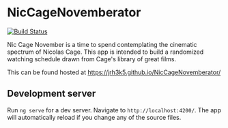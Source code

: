 # NicCageNovemberator

[![Build Status](https://travis-ci.org/jrh3k5/NicCageNovemberator.svg?branch=master)](https://travis-ci.org/jrh3k5/NicCageNovemberator)

Nic Cage November is a time to spend contemplating the cinematic spectrum of Nicolas Cage. This app is intended to build a randomized watching schedule drawn from Cage's library of great films.

This can be found hosted at https://jrh3k5.github.io/NicCageNovemberator/

## Development server

Run `ng serve` for a dev server. Navigate to `http://localhost:4200/`. The app will automatically reload if you change any of the source files.